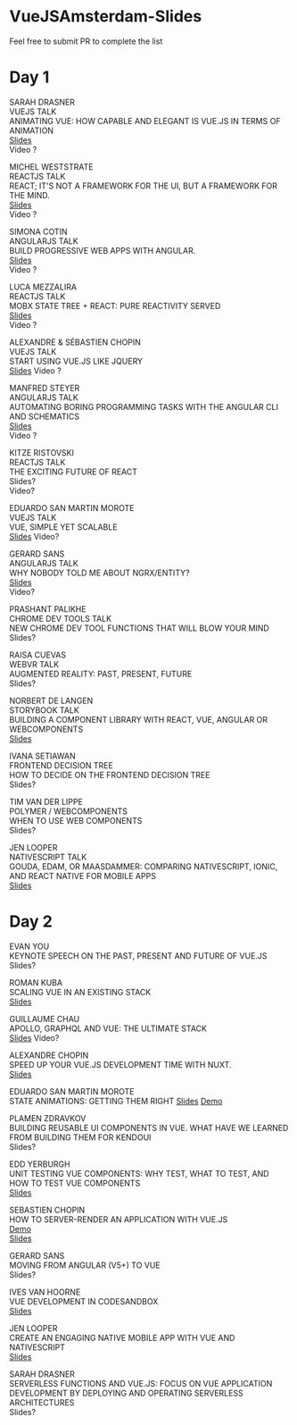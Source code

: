 
# VueJSAmsterdam-Slides

Feel free to submit PR to complete the list

# Day 1

SARAH DRASNER  
VUEJS TALK  
ANIMATING VUE: HOW CAPABLE AND ELEGANT IS VUE.JS IN TERMS OF ANIMATION  
[Slides](http://slides.com/sdrasner/animating-vue-f17)  
Video ?  

MICHEL WESTSTRATE  
REACTJS TALK  
REACT; IT'S NOT A FRAMEWORK FOR THE UI, BUT A FRAMEWORK FOR THE MIND.  
[Slides](http://thinkinginreact.surge.sh/#/)  
Video ?  

SIMONA COTIN  
ANGULARJS TALK  
BUILD PROGRESSIVE WEB APPS WITH ANGULAR.  
[Slides](https://www.slideshare.net/SimonaCotin/build-progressive-web-apps-with-angular)  
Video ?  

LUCA MEZZALIRA  
REACTJS TALK  
MOBX STATE TREE + REACT: PURE REACTIVITY SERVED  
[Slides](https://docs.google.com/presentation/d/1f18RhN9hz1GPAdY4binWVNZDKm3k7EfNvV48lWnzdjQ/edit#slide=id.g35f391192_00])  
Video ?  

ALEXANDRE & SÉBASTIEN CHOPIN  
VUEJS TALK  
START USING VUE.JS LIKE JQUERY  
[Slides](https://github.com/alexchopin/conferences/blob/master/VueAmsterdam/use_vuejs_like_jquery.pdf)
Video ?  

MANFRED STEYER  
ANGULARJS TALK  
AUTOMATING BORING PROGRAMMING TASKS WITH THE ANGULAR CLI AND SCHEMATICS  
[Slides](https://speakerdeck.com/manfredsteyer/automating-boring-tasks-with-the-angular-cli-and-schematics])  
Video ?  

KITZE RISTOVSKI  
REACTJS TALK  
THE EXCITING FUTURE OF REACT  
Slides?  
Video?  

EDUARDO SAN MARTIN MOROTE  
VUEJS TALK  
VUE, SIMPLE YET SCALABLE  
[Slides](https://slides.com/posva/vue-simple-yet-scalable)
Video?  

GERARD SANS  
ANGULARJS TALK  
WHY NOBODY TOLD ME ABOUT NGRX/ENTITY?  
[Slides](http://slides.com/gerardsans/frontendlove-ngrx-entity])  
Video?  

PRASHANT PALIKHE  
CHROME DEV TOOLS TALK  
NEW CHROME DEV TOOL FUNCTIONS THAT WILL BLOW YOUR MIND  
Slides?  

RAISA CUEVAS  
WEBVR TALK  
AUGMENTED REALITY: PAST, PRESENT, FUTURE  
Slides?  

NORBERT DE LANGEN  
STORYBOOK TALK  
BUILDING A COMPONENT LIBRARY WITH REACT, VUE, ANGULAR OR WEBCOMPONENTS  
[Slides](https://docs.google.com/presentation/d/1Zop0rZ_PjUdDPoImYsZj-RcPLW1FDpVRBDkROBd1XXY)  

IVANA SETIAWAN  
FRONTEND DECISION TREE  
HOW TO DECIDE ON THE FRONTEND DECISION TREE  
Slides?  

TIM VAN DER LIPPE  
POLYMER / WEBCOMPONENTS  
WHEN TO USE WEB COMPONENTS  
Slides?  

JEN LOOPER  
NATIVESCRIPT TALK  
GOUDA, EDAM, OR MAASDAMMER: COMPARING NATIVESCRIPT, IONIC, AND REACT NATIVE FOR MOBILE APPS  
[Slides](http://slides.com/telerikdevrel/ns-rn-ionic#/)

# Day 2

EVAN YOU  
KEYNOTE SPEECH ON THE PAST, PRESENT AND FUTURE OF VUE.JS  
Slides?  

ROMAN KUBA  
SCALING VUE IN AN EXISTING STACK  
[Slides](https://speakerdeck.com/codebryo/adding-vue-to-an-existing-stack-and-get-ready-to-scale#)  

GUILLAUME CHAU  
APOLLO, GRAPHQL AND VUE: THE ULTIMATE STACK  
[Slides](http://slides.com/akryum/vue-amsterdam-2018#/)
Video?  

ALEXANDRE CHOPIN  
SPEED UP YOUR VUE.JS DEVELOPMENT TIME WITH NUXT.  
[Slides](https://github.com/alexchopin/conferences/blob/master/VueAmsterdam/speed_up_your_vuejs_dev_with_nuxtjs.pdf)

EDUARDO SAN MARTIN MOROTE  
STATE ANIMATIONS: GETTING THEM RIGHT
[Slides](https://slides.com/posva/state-animations/)
[Demo](https://github.com/posva/state-animation-demos)  

PLAMEN ZDRAVKOV  
BUILDING REUSABLE UI COMPONENTS IN VUE. WHAT HAVE WE LEARNED FROM BUILDING THEM FOR KENDOUI  
Slides?  

EDD YERBURGH  
UNIT TESTING VUE COMPONENTS: WHY TEST, WHAT TO TEST, AND HOW TO TEST VUE COMPONENTS  
[Slides](http://slides.com/eddyerburgh/testing-vue-components#/])  

SEBASTIEN CHOPIN  
HOW TO SERVER-RENDER AN APPLICATION WITH VUE.JS  
[Demo](https://github.com/Atinux/vue-ssr-amsterdam)  
[Slides](https://github.com/Atinux/vue-ssr-amsterdam/blob/master/vue-ssr-amsterdam.key)

GERARD SANS  
MOVING FROM ANGULAR (V5+) TO VUE  
Slides?  

IVES VAN HOORNE  
VUE DEVELOPMENT IN CODESANDBOX  
[Slides](http://slides.com/ivesvanhoorne/vue-amsterdam)

JEN LOOPER  
CREATE AN ENGAGING NATIVE MOBILE APP WITH VUE AND NATIVESCRIPT  
[Slides](http://slides.com/telerikdevrel/ns-vue#/])  

SARAH DRASNER  
SERVERLESS FUNCTIONS AND VUE.JS: FOCUS ON VUE APPLICATION DEVELOPMENT BY DEPLOYING AND OPERATING SERVERLESS ARCHITECTURES  
Slides?  

